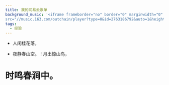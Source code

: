 ```yaml
---
title: 我的网易云歌单
background_music: '<iframe frameborder="no" border="0" marginwidth="0" marginheight="0" width=100% height=430
src="//music.163.com/outchain/player?type=0&id=2763186792&auto=1&height=450"></iframe>'
tags:
  - 经验
---
```

+ 人闲桂花落，
- 夜静春山空。
! 月出惊山鸟，
# 时鸣春涧中。

> 
